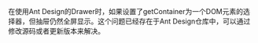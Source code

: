 在使用Ant Design的Drawer时，如果设置了getContainer为一个DOM元素的选择器，但抽屉仍然全屏显示。这个问题已经存在于Ant Design仓库中，可以通过修改源码或者更新版本来解决。
